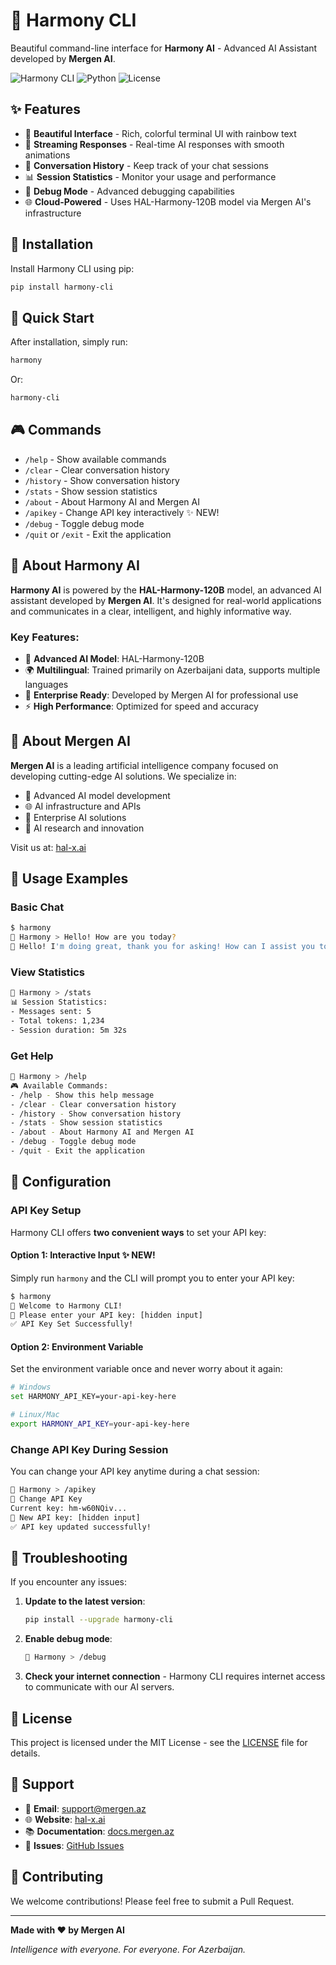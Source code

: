 # 🌈 Harmony CLI

Beautiful command-line interface for **Harmony AI** - Advanced AI Assistant developed by **Mergen AI**.

![Harmony CLI](https://img.shields.io/badge/Harmony-CLI-E72166?style=for-the-badge&logo=python)
![Python](https://img.shields.io/badge/Python-3.8+-blue?style=for-the-badge&logo=python)
![License](https://img.shields.io/badge/License-MIT-green?style=for-the-badge)

## ✨ Features

- 🎨 **Beautiful Interface** - Rich, colorful terminal UI with rainbow text
- 🚀 **Streaming Responses** - Real-time AI responses with smooth animations
- 💬 **Conversation History** - Keep track of your chat sessions
- 📊 **Session Statistics** - Monitor your usage and performance
- 🔧 **Debug Mode** - Advanced debugging capabilities
- 🌐 **Cloud-Powered** - Uses HAL-Harmony-120B model via Mergen AI's infrastructure

## 🚀 Installation

Install Harmony CLI using pip:

```bash
pip install harmony-cli
```

## 🎯 Quick Start

After installation, simply run:

```bash
harmony
```

Or:

```bash
harmony-cli
```

## 🎮 Commands

- `/help` - Show available commands
- `/clear` - Clear conversation history
- `/history` - Show conversation history
- `/stats` - Show session statistics
- `/about` - About Harmony AI and Mergen AI
- `/apikey` - Change API key interactively ✨ NEW!
- `/debug` - Toggle debug mode
- `/quit` or `/exit` - Exit the application

## 🤖 About Harmony AI

**Harmony AI** is powered by the **HAL-Harmony-120B** model, an advanced AI assistant developed by **Mergen AI**. It's designed for real-world applications and communicates in a clear, intelligent, and highly informative way.

### Key Features:
- 🧠 **Advanced AI Model**: HAL-Harmony-120B
- 🌍 **Multilingual**: Trained primarily on Azerbaijani data, supports multiple languages
- 🏢 **Enterprise Ready**: Developed by Mergen AI for professional use
- ⚡ **High Performance**: Optimized for speed and accuracy

## 🏢 About Mergen AI

**Mergen AI** is a leading artificial intelligence company focused on developing cutting-edge AI solutions. We specialize in:

- 🤖 Advanced AI model development
- 🌐 AI infrastructure and APIs
- 💼 Enterprise AI solutions
- 🔬 AI research and innovation

Visit us at: [hal-x.ai](https://hal-x.ai)

## 📝 Usage Examples

### Basic Chat
```bash
$ harmony
🌈 Harmony > Hello! How are you today?
🤖 Hello! I'm doing great, thank you for asking! How can I assist you today?
```

### View Statistics
```bash
🌈 Harmony > /stats
📊 Session Statistics:
- Messages sent: 5
- Total tokens: 1,234
- Session duration: 5m 32s
```

### Get Help
```bash
🌈 Harmony > /help
🎮 Available Commands:
- /help - Show this help message
- /clear - Clear conversation history
- /history - Show conversation history
- /stats - Show session statistics
- /about - About Harmony AI and Mergen AI
- /debug - Toggle debug mode
- /quit - Exit the application
```

## 🔧 Configuration

### API Key Setup

Harmony CLI offers **two convenient ways** to set your API key:

#### Option 1: Interactive Input ✨ NEW!
Simply run `harmony` and the CLI will prompt you to enter your API key:

```bash
$ harmony
🔑 Welcome to Harmony CLI!
🔑 Please enter your API key: [hidden input]
✅ API Key Set Successfully!
```

#### Option 2: Environment Variable
Set the environment variable once and never worry about it again:

```bash
# Windows
set HARMONY_API_KEY=your-api-key-here

# Linux/Mac
export HARMONY_API_KEY=your-api-key-here
```

### Change API Key During Session
You can change your API key anytime during a chat session:

```bash
🌈 Harmony > /apikey
🔑 Change API Key
Current key: hm-w60NQiv...
🔑 New API key: [hidden input]
✅ API key updated successfully!
```

## 🐛 Troubleshooting

If you encounter any issues:

1. **Update to the latest version**:
   ```bash
   pip install --upgrade harmony-cli
   ```

2. **Enable debug mode**:
   ```bash
   🌈 Harmony > /debug
   ```

3. **Check your internet connection** - Harmony CLI requires internet access to communicate with our AI servers.

## 📄 License

This project is licensed under the MIT License - see the [LICENSE](LICENSE) file for details.

## 🤝 Support

- 📧 **Email**: support@mergen.az
- 🌐 **Website**: [hal-x.ai](https://hal-x.ai)
- 📚 **Documentation**: [docs.mergen.az](https://docs.mergen.az)
- 🐛 **Issues**: [GitHub Issues](https://github.com/mergen-ai/harmony-cli/issues)

## 🎉 Contributing

We welcome contributions! Please feel free to submit a Pull Request.

---

**Made with ❤️ by Mergen AI**

*Intelligence with everyone. For everyone. For Azerbaijan.*
